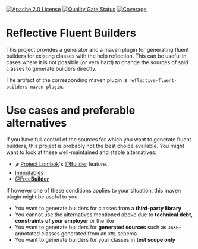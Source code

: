 [![Apache 2.0 License](https://img.shields.io/badge/License-Apache%202.0-orange)](./LICENSE)
[![Quality Gate Status](https://sonarcloud.io/api/project_badges/measure?project=tobias-laa_reflective-fluent-builders&metric=alert_status)](https://sonarcloud.io/summary/new_code?id=tobias-laa_reflective-fluent-builders)
[![Coverage](https://sonarcloud.io/api/project_badges/measure?project=tobias-laa_reflective-fluent-builders&metric=coverage)](https://sonarcloud.io/summary/new_code?id=tobias-laa_reflective-fluent-builders)

# Reflective Fluent Builders
This project provides a generator and a maven plugin for generating fluent builders for existing classes with the help reflection.
This can be useful in cases where it is not possible (or very hard) to change the sources of said classes to generate builders directly.

The artifact of the corresponding maven plugin is `reflective-fluent-builders-maven-plugin`.

# Use cases and preferable alternatives
If you have full control of the sources for which you want to generate fluent builders, this project is probably not the best choice available. You might want to look at these well-maintained and stable alternatives:
- 🌶️ [Project Lombok](https://projectlombok.org/ "Project Lombok")'s [@Builder](https://projectlombok.org/features/Builder "@Builder") feature.
- [Immutables](https://immutables.github.io/)
- [@Free**Builder**](https://freebuilder.inferred.org/)

If however one of these conditions applies to your situation, this maven plugin might be useful to you:
- You want to generate builders for classes from a **third-party library**
- You cannot use the alternatives mentioned above due to **technical debt**, **constraints of your employer** or the like
- You want to generate builders for **generated sources** such as `JAXB`-annotated classes generated from an `XML` schema
- You want to generate builders for your classes in **test scope only**
